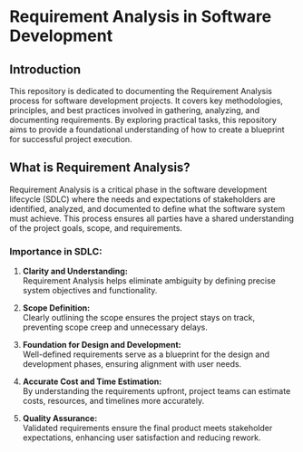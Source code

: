 # Requirement Analysis in Software Development  

## Introduction  
This repository is dedicated to documenting the Requirement Analysis process for software development projects. It covers key methodologies, principles, and best practices involved in gathering, analyzing, and documenting requirements. By exploring practical tasks, this repository aims to provide a foundational understanding of how to create a blueprint for successful project execution.  

## What is Requirement Analysis?  

Requirement Analysis is a critical phase in the software development lifecycle (SDLC) where the needs and expectations of stakeholders are identified, analyzed, and documented to define what the software system must achieve. This process ensures all parties have a shared understanding of the project goals, scope, and requirements.  

### Importance in SDLC:  
1. **Clarity and Understanding:**  
   Requirement Analysis helps eliminate ambiguity by defining precise system objectives and functionality.  

2. **Scope Definition:**  
   Clearly outlining the scope ensures the project stays on track, preventing scope creep and unnecessary delays.  

3. **Foundation for Design and Development:**  
   Well-defined requirements serve as a blueprint for the design and development phases, ensuring alignment with user needs.  

4. **Accurate Cost and Time Estimation:**  
   By understanding the requirements upfront, project teams can estimate costs, resources, and timelines more accurately.  

5. **Quality Assurance:**  
   Validated requirements ensure the final product meets stakeholder expectations, enhancing user satisfaction and reducing rework.  
